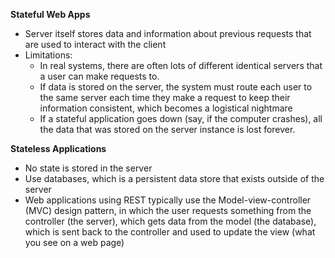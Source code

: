 **Stateful Web Apps**
- Server itself stores data and information about previous requests that are used to interact with the client
- Limitations:
  - In real systems, there are often lots of different identical servers that a user can make requests to.
  - If data is stored on the server, the system must route each user to the same server each time they make a request to keep their information consistent, which becomes a logistical nightmare
  - If a stateful application goes down (say, if the computer crashes), all the data that was stored on the server instance is lost forever.

**Stateless Applications**
- No state is stored in the server
- Use databases, which is a persistent data store that exists outside of the server
- Web applications using REST typically use the Model-view-controller (MVC) design pattern, in which the user requests something from the controller (the server), which gets data from the model (the database), which is sent back to the controller and used to update the view (what you see on a web page)
